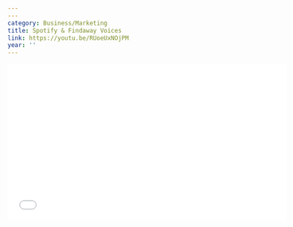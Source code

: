 ```yaml
---
---
category: Business/Marketing
title: Spotify & Findaway Voices
link: https://youtu.be/RUoeUxNOjPM
year: ''
---
```

<iframe width="560" height="315" src="{{ page.link }}" frameborder="0" allowfullscreen></iframe>
